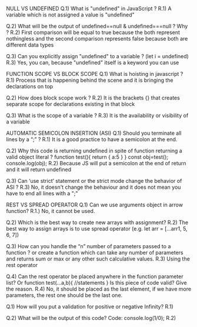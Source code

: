 NULL VS UNDEFINED
Q.1) What is "undefined" in JavaScript ?
R.1) A variable which is not assigned a value is "undefined"

Q.2) What will be the output of undefined==null & undefined===null ? Why ?
R.2) First comparison will be equal to true because the both represent nothingless and the second comparison represents false because both are different data types

Q.3) Can you explicitly assign "undefined" to a variable ? (let i = undefined)
R.3) Yes, you can, because "undefined" itself is a keyword you can use

FUNCTION SCOPE VS BLOCK SCOPE
Q.1) What is hoisting in javascript ?
R.1) Process that is happening behind the scene and it is bringing the declarations on top

Q.2) How does block scope work ?
R.2) It is the brackets {} that creates separate scope for declarations existing in that block

Q.3) What is the scope of a variable ?
R.3) It is the availability or visibility of a variable

AUTOMATIC SEMICOLON INSERTION (ASI)
Q.1) Should you terminate all lines by a “;” ?
R.1) It is a good practice to have a semicolon at the end.

Q.2) Why this code is returning undefined in spite of function returning a valid object literal ?
function test(){
return
{
a:5
}
}
const obj=test();
console.log(obj);
R.2) Because JS will put a semicolon at the end of return and it will return undefined

Q.3) Can ‘use strict’ statement or the strict mode change the behavior of ASI ?
R.3) No, it doesn't change the behaviour and it does not mean you have to end all lines with a ";"

REST VS SPREAD OPERATOR
Q.1) Can we use arguments object in arrow function?
R.1.) No, it cannot be used.

Q.2) Which is the best way to create new arrays with assignment?
R.2) The best way to assign arrays is to use spread operator (e.g. let arr = [...arr1, 5, 6, 7])

Q.3) How can you handle the “n” number of parameters passed to a function ? or create a function which can take any number of parameters and returns sum or max or any other such calculative values.
R.3) Using the rest operator

Q.4) Can the rest operator be placed anywhere in the function parameter list? Or
function test(...a,b){
//statements
}
Is this piece of code valid? Give the reason.
R.4) No, it should be placed as the last element, if we have more parameters, the rest one should be the last one.

Q.1) How will you put a validation for positive or negative Infinity?
R.1)

Q.2) What will be the output of this code?
Code:
console.log(1/0);
R.2)
